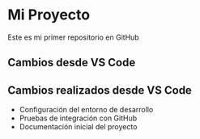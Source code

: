 # Mi Proyecto
Este es mi primer repositorio en GitHub
## Cambios desde VS Code

## Cambios realizados desde VS Code
- Configuración del entorno de desarrollo
- Pruebas de integración con GitHub
- Documentación inicial del proyecto
